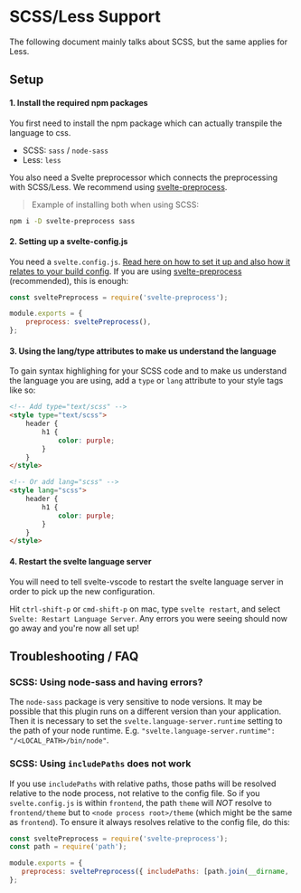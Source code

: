 # SCSS/Less Support

The following document mainly talks about SCSS, but the same applies for Less.

## Setup

#### 1. Install the required npm packages

You first need to install the npm package which can actually transpile the language to css.

-   SCSS: `sass` / `node-sass`
-   Less: `less`

You also need a Svelte preprocessor which connects the preprocessing with SCSS/Less. We recommend using [svelte-preprocess](https://github.com/sveltejs/svelte-preprocess).

> Example of installing both when using SCSS:

```sh
npm i -D svelte-preprocess sass
```

#### 2. Setting up a svelte-config.js

You need a `svelte.config.js`. [Read here on how to set it up and also how it relates to your build config](./in-general.md). If you are using [svelte-preprocess](https://github.com/sveltejs/svelte-preprocess) (recommended), this is enough:

```js
const sveltePreprocess = require('svelte-preprocess');

module.exports = {
    preprocess: sveltePreprocess(),
};
```

#### 3. Using the lang/type attributes to make us understand the language

To gain syntax highlighing for your SCSS code and to make us understand the language you are using, add a `type` or `lang` attribute to your style tags like so:

```html
<!-- Add type="text/scss" -->
<style type="text/scss">
    header {
        h1 {
            color: purple;
        }
    }
</style>

<!-- Or add lang="scss" -->
<style lang="scss">
    header {
        h1 {
            color: purple;
        }
    }
</style>
```

#### 4. Restart the svelte language server

You will need to tell svelte-vscode to restart the svelte language server in order to pick up the new configuration.

Hit `ctrl-shift-p` or `cmd-shift-p` on mac, type `svelte restart`, and select `Svelte: Restart Language Server`. Any errors you were seeing should now go away and you're now all set up!

## Troubleshooting / FAQ

### SCSS: Using node-sass and having errors?

The `node-sass` package is very sensitive to node versions. It may be possible that this plugin runs on a different version than your application. Then it is necessary to set the `svelte.language-server.runtime` setting to the path of your node runtime. E.g. `"svelte.language-server.runtime": "/<LOCAL_PATH>/bin/node"`.

### SCSS: Using `includePaths` does not work

If you use `includePaths` with relative paths, those paths will be resolved relative to the node process, not relative to the config file. So if you `svelte.config.js` is within `frontend`, the path `theme` will _NOT_ resolve to `frontend/theme` but to `<node process root>/theme` (which might be the same as `frontend`). To ensure it always resolves relative to the config file, do this:

```js
const sveltePreprocess = require('svelte-preprocess');
const path = require('path');

module.exports = {
   preprocess: sveltePreprocess({ includePaths: [path.join(__dirname, 'relative/path')] })
};
```
